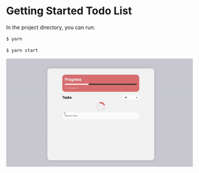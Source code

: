 # Getting Started Todo List

In the project directory, you can run:

```bash
$ yarn
```

```bash
$ yarn start
```

![GIF](./public/images/GIF.gif)
